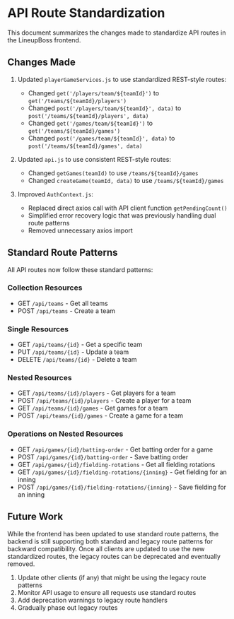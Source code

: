# API Route Standardization

This document summarizes the changes made to standardize API routes in the LineupBoss frontend.

## Changes Made

1. Updated `playerGameServices.js` to use standardized REST-style routes:
   - Changed `get('/players/team/${teamId}')` to `get('/teams/${teamId}/players')`
   - Changed `post('/players/team/${teamId}', data)` to `post('/teams/${teamId}/players', data)`
   - Changed `get('/games/team/${teamId}')` to `get('/teams/${teamId}/games')`
   - Changed `post('/games/team/${teamId}', data)` to `post('/teams/${teamId}/games', data)`

2. Updated `api.js` to use consistent REST-style routes:
   - Changed `getGames(teamId)` to use `/teams/${teamId}/games`
   - Changed `createGame(teamId, data)` to use `/teams/${teamId}/games`

3. Improved `AuthContext.js`:
   - Replaced direct axios call with API client function `getPendingCount()`
   - Simplified error recovery logic that was previously handling dual route patterns
   - Removed unnecessary axios import

## Standard Route Patterns

All API routes now follow these standard patterns:

### Collection Resources
- GET `/api/teams` - Get all teams
- POST `/api/teams` - Create a team

### Single Resources
- GET `/api/teams/{id}` - Get a specific team
- PUT `/api/teams/{id}` - Update a team
- DELETE `/api/teams/{id}` - Delete a team

### Nested Resources
- GET `/api/teams/{id}/players` - Get players for a team
- POST `/api/teams/{id}/players` - Create a player for a team
- GET `/api/teams/{id}/games` - Get games for a team
- POST `/api/teams/{id}/games` - Create a game for a team

### Operations on Nested Resources
- GET `/api/games/{id}/batting-order` - Get batting order for a game
- POST `/api/games/{id}/batting-order` - Save batting order
- GET `/api/games/{id}/fielding-rotations` - Get all fielding rotations
- GET `/api/games/{id}/fielding-rotations/{inning}` - Get fielding for an inning
- POST `/api/games/{id}/fielding-rotations/{inning}` - Save fielding for an inning

## Future Work

While the frontend has been updated to use standard route patterns, the backend is still supporting both standard and legacy route patterns for backward compatibility. Once all clients are updated to use the new standardized routes, the legacy routes can be deprecated and eventually removed.

1. Update other clients (if any) that might be using the legacy route patterns
2. Monitor API usage to ensure all requests use standard routes
3. Add deprecation warnings to legacy route handlers
4. Gradually phase out legacy routes